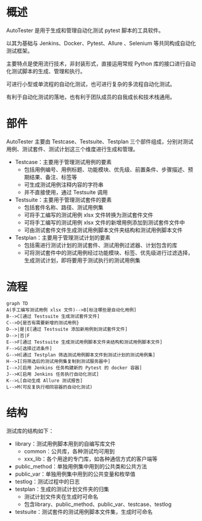 # 概述

AutoTester 是用于生成和管理自动化测试 pytest 脚本的工具软件。

以其为基础与 Jenkins、Docker、Pytest、Allure 、Selenium 等共同构成自动化测试框架。

主要特点是使用流行技术，非封装形式，直接运用常规 Python 库的接口进行自动化测试脚本的生成、管理和执行。

可进行小型或单流程的自动化测试，也可进行复杂的多流程自动化测试。

有利于自动化测试的落地，也有利于团队成员的自我成长和技术栈通用。

# 部件

AutoTester 主要由 Testcase、Testsuite、Testplan 三个部件组成，分别对测试用例、测试套件、测试计划这三个维度进行生成和管理。

- Testcase：主要用于管理测试用例的要素
  - 包括用例编号、用例标题、功能模块、优先级、前置条件、步骤描述、预期结果、备注、标签等
  - 可生成测试用例注释内容的字符串
  - 并不直接使用，通过 Testsuite 调用
- Testsuite：主要用于管理测试套件的要素
  - 包括套件名称、路径、测试用例集
  - 可将手工编写的测试用例 xlsx 文件转换为测试套件文件
  - 可将手工编写的测试用例 xlsx 文件的新增用例添加到测试套件文件中
  - 可由测试套件文件生成测试用例脚本文件夹结构和测试用例脚本文件
- Testplan：主要用于管理测试计划的要素
  - 包括需进行测试计划的测试套件、测试用例过滤器、计划包含的库
  - 可将测试套件中的测试用例经过功能模块、标签、优先级进行过滤选择，生成测试计划，即将要用于测试执行的测试用例集

# 流程

```mermaid
graph TD
A(手工编写测试用例 xlsx 文件)-->B[标注哪些是自动化用例]
B-->C[通过 Testsuite 生成测试套件文件]
C-->D{是否有需要新增的测试用例}
D-->|是|E[通过 Testsuite 添加新用例到测试套件文件]
D-->|否|F
E-->F[通过 Testsuite 生成测试用例脚本文件夹结构和测试用例脚本文件]
F-->G[选择过滤条件]
G-->H[通过 Testplan 筛选测试用例脚本文件到测试计划的测试用例集]
H-->I[将筛选后的测试用例集复制到测试服务器中]
I-->J[启用 Jenkins 任务构建新的 Pytest 的 docker 容器]
J-->K[启用 Jenkins 任务执行自动化测试]
K-->L[自动生成 Allure 测试报告]
L-->M(可反复执行相同容器的自动化测试)
```

# 结构

测试库的结构如下：

- library：测试用例脚本用到的自编写库文件
  - common：公共库，各种测试均可用到
  - xxx_lib：各个用途的专门库，如各种通信方式的客户端等
- public_method：单独用例集中用到的公共类和公共方法
- public_var：单独用例集中用到的公共变量和枚举值
- testlog：测试过程中的日志
- testplan：生成的测试计划文件夹的归集
  - 测试计划文件夹在生成时可命名
  - 包含library、public_method、public_var、testcase、testlog
- testsuite：测试套件的测试用例脚本文件集，生成时可命名



